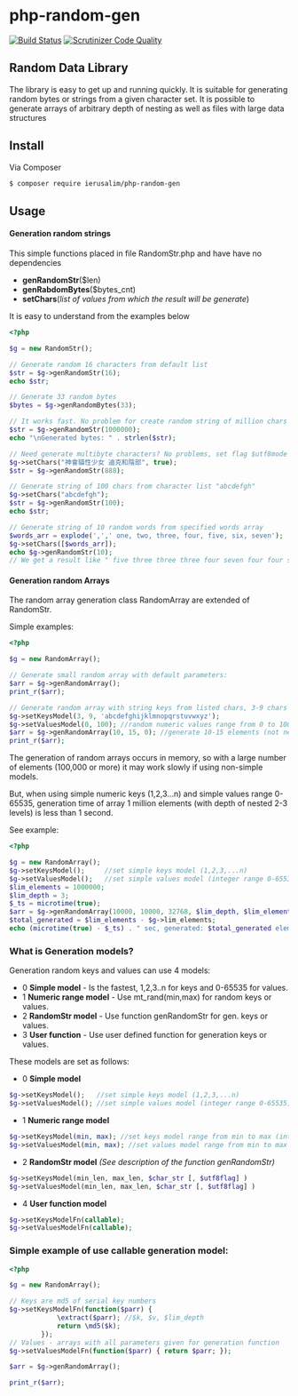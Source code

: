 # php-random-gen
[![Build Status](https://api.travis-ci.org/ierusalim/php-random-gen.svg?branch=master)](https://www.travis-ci.org/ierusalim/php-random-gen)
[![Scrutinizer Code Quality](https://scrutinizer-ci.com/g/ierusalim/php-random-gen/badges/quality-score.png?b=master)](https://scrutinizer-ci.com/g/ierusalim/php-random-gen/?branch=master)
## Random Data Library

The library is easy to get up and running quickly. It is suitable for generating
random bytes or strings from a given character set. It is possible to generate
arrays of arbitrary depth of nesting as well as files with large data structures

## Install

Via Composer

``` bash
$ composer require ierusalim/php-random-gen
```

## Usage

#### Generation random strings
This simple functions placed in file RandomStr.php and have have no dependencies
* **genRandomStr**($len)
* **genRabdomBytes**($bytes_cnt)
* **setChars**(*list of values from which the result will be generate*)

It is easy to understand from the examples below
```php
<?php

$g = new RandomStr();

// Generate random 16 characters from default list
$str = $g->genRandomStr(16);
echo $str;

// Generate 33 random bytes
$bytes = $g->genRandomBytes(33);

// It works fast. No problem for create random string of million chars
$str = $g->genRandomStr(1000000);
echo "\nGenerated bytes: " . strlen($str);

// Need generate multibyte characters? No problems, set flag $utf8mode = true
$g->setChars("神會貓性少女 迪克和陰部", true);
$str = $g->genRandomStr(888);

// Generate string of 100 chars from character list "abcdefgh"
$g->setChars("abcdefgh");
$str = $g->genRandomStr(100);
echo $str;

// Generate string of 10 random words from specified words array
$words_arr = explode(',',' one, two, three, four, five, six, seven');
$g->setChars([$words_arr]);
echo $g->genRandomStr(10); 
// We get a result like " five three three three four seven four four six four"

```

#### Generation random Arrays
The random array generation class RandomArray are extended of RandomStr.

Simple examples:
```php
<?php

$g = new RandomArray();

// Generate small random array with default parameters:
$arr = $g->genRandomArray();
print_r($arr);

// Generate random array with string keys from listed chars, 3-9 chars length
$g->setKeysModel(3, 9, 'abcdefghijklmnopqrstuvwxyz');
$g->setValuesModel(0, 100); //random numeric values range from 0 to 100
$arr = $g->genRandomArray(10, 15, 0); //generate 10-15 elements (not nested)
print_r($arr);

```

The generation of random arrays occurs in memory, so with a large number
of elements (100,000 or more) it may work slowly if using non-simple models.

But, when using simple numeric keys (1,2,3...n) and simple values range 0-65535,
generation time of array 1 million elements (with depth of nested 2-3 levels) 
is less than 1 second.

See example:
```php
<?php

$g = new RandomArray();
$g->setKeysModel();     //set simple keys model (1,2,3,...n)
$g->setValuesModel();   //set simple values model (integer range 0-65535)
$lim_elements = 1000000;
$lim_depth = 3;
$_ts = microtime(true);
$arr = $g->genRandomArray(10000, 10000, 32768, $lim_depth, $lim_elements);
$total_generated = $lim_elements - $g->lim_elements;
echo (microtime(true) - $_ts) . " sec, generated: $total_generated elements.\n";
```

### What is Generation models?

Generation random keys and values can use 4 models:
* 0 **Simple model** - Is the fastest, 1,2,3..n for keys and 0-65535 for values.
* 1 **Numeric range model** - Use mt_rand(min,max) for random keys or values.
* 2 **RandomStr model** - Use function genRandomStr for gen. keys or values.
* 3 **User function** - Use user defined function for generation keys or values.

These models are set as follows:

* 0 **Simple model**
```php
$g->setKeysModel();   //set simple keys model (1,2,3,...n)
$g->setValuesModel(); //set simple values model (integer range 0-65535)
```
* 1 **Numeric range model**
```php
$g->setKeysModel(min, max); //set keys model range from min to max (integer)
$g->setValuesModel(min, max); //set values model range from min to max (integer)
```
* 2 **RandomStr model** _(See description of the function genRandomStr)_
```php
$g->setKeysModel(min_len, max_len, $char_str [, $utf8flag] )
$g->setValuesModel(min_len, max_len, $char_str [, $utf8flag] )
```
* 4 **User function model**
```php
$g->setKeysModelFn(callable);
$g->setValuesModelFn(callable);
```
### Simple example of use callable generation model:
```php
<?php

$g = new RandomArray();

// Keys are md5 of serial key numbers
$g->setKeysModelFn(function($parr) {
            \extract($parr); //$k, $v, $lim_depth
            return \md5($k);
        });
// Values - arrays with all parameters given for generation function
$g->setValuesModelFn(function($parr) { return $parr; });

$arr = $g->genRandomArray();

print_r($arr);
```
